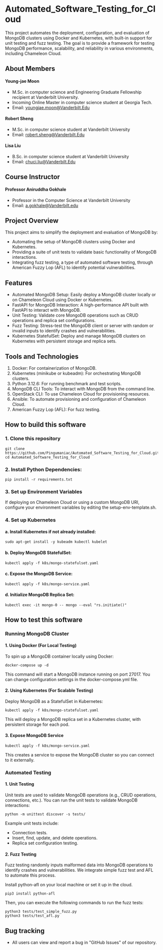 # Automated_Software_Testing_for_Cloud

This project automates the deployment, configuration, and evaluation of MongoDB clusters using Docker and Kubernetes, with built-in support for unit testing and fuzz testing. The goal is to provide a framework for testing MongoDB performance, scalability, and reliability in various environments, including Chameleon Cloud.

## About Members

#### Young-jae Moon
* M.Sc. in computer science and Engineering Graduate Fellowship recipient at Vanderbilt University.
* Incoming Online Master in computer science student at Georgia Tech.
* Email: youngjae.moon@Vanderbilt.Edu

#### Robert Sheng
* M.Sc. in computer science student at Vanderbilt University
* Email: robert.sheng@Vanderbilt.Edu

#### Lisa Liu
* B.Sc. in computer science student at Vanderbilt University
* Email: chuci.liu@Vanderbilt.Edu

## Course Instructor

#### Professor Aniruddha Gokhale
* Professor in the Computer Science at Vanderbilt University
* Email: a.gokhale@Vanderbilt.edu

## Project Overview

This project aims to simplify the deployment and evaluation of MongoDB by:
* Automating the setup of MongoDB clusters using Docker and Kubernetes.
* Providing a suite of unit tests to validate basic functionality of MongoDB interactions.
* Integrating fuzz testing, a type of automated software testing, through American Fuzzy Lop (AFL) to identify potential vulnerabilities.

## Features
* Automated MongoDB Setup: Easily deploy a MongoDB cluster locally or on Chameleon Cloud using Docker or Kubernetes.
* FastAPI for MongoDB Interaction: A high-performance API built with FastAPI to interact with MongoDB.
* Unit Testing: Validate core MongoDB operations such as CRUD operations and replica set configurations.
* Fuzz Testing: Stress-test the MongoDB client or server with random or invalid inputs to identify crashes and vulnerabilities.
* Kubernetes StatefulSet: Deploy and manage MongoDB clusters on Kubernetes with persistent storage and replica sets.

## Tools and Technologies

1. Docker: For containerization of MongoDB.
2. Kubernetes (minikube or kubeadm): For orchestrating MongoDB clusters.
3. Python 3.12.6: For running benchmark and test scripts.
4. MongoDB CLI Tools: To interact with MongoDB from the command line.
5. OpenStack CLI: To use Chameleon Cloud for provisioning resources.
6. Ansible: To automate provisioning and configuration of Chameleon Cloud.
6. American Fuzzy Lop (AFL): For fuzz testing.

## How to build this software

### 1. Clone this repository
```
git clone https://github.com/Pingumaniac/Automated_Software_Testing_for_Cloud.git
cd Automated_Software_Testing_for_Cloud
```

### 2. Install Python Dependencies:
```
pip install -r requirements.txt
```

### 3. Set up Environment Variables
 If deploying on Chameleon Cloud or using a custom MongoDB URI, configure your environment variables by editing the setup-env-template.sh.

### 4. Set up Kubernetes

#### a. Install Kubernetes if not already installed:
```
sudo apt-get install -y kubeadm kubectl kubelet
```
#### b. Deploy MongoDB StatefulSet:
```
kubectl apply -f k8s/mongo-statefulset.yaml
```
#### c. Expose the MongoDB Service:
```
kubectl apply -f k8s/mongo-service.yaml
```
#### d. Initialize MongoDB Replica Set:
```
kubectl exec -it mongo-0 -- mongo --eval "rs.initiate()"
```

## How to test this software

### Running MongoDB Cluster

#### 1. Using Docker (For Local Testing)
To spin up a MongoDB container locally using Docker:

```
docker-compose up -d
```

This command will start a MongoDB instance running on port 27017. You can change configuration settings in the docker-compose.yml file.

#### 2. Using Kubernetes (For Scalable Testing)
Deploy MongoDB as a StatefulSet in Kubernetes:

```
kubectl apply -f k8s/mongo-statefulset.yaml
```

This will deploy a MongoDB replica set in a Kubernetes cluster, with persistent storage for each pod.

#### 3. Expose MongoDB Service
```
kubectl apply -f k8s/mongo-service.yaml
```

This creates a service to expose the MongoDB cluster so you can connect to it externally.

### Automated Testing

#### 1. Unit Testing

Unit tests are used to validate MongoDB operations (e.g., CRUD operations, connections, etc.). You can run the unit tests to validate MongoDB interactions:

```
python -m unittest discover -s tests/
```

Example unit tests include:
* Connection tests.
* Insert, find, update, and delete operations.
* Replica set configuration testing.

#### 2. Fuzz Testing

Fuzz testing randomly inputs malformed data into MongoDB operations to identify crashes and vulnerabilities. We integrate simple fuzz test and AFL to automate this process.

Install python-afl on your local machine or set it up in the cloud.
```
pip3 install python-afl
```

Then, you can execute the following commands to run the fuzz tests:
```
python3 tests/test_simple_fuzz.py
python3 tests/test_afl.py
```

## Bug tracking

* All users can view and report a bug in "GitHub Issues" of our repository.
